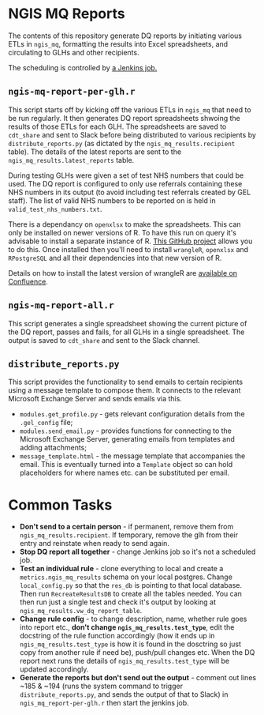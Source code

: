 # NGIS MQ Reports

The contents of this repository generate DQ reports by initiating various ETLs in `ngis_mq`, formatting the results into Excel spreadsheets, and circulating to GLHs and other recipients.

The scheduling is controlled by [a Jenkins job.](https://cln-prod-jenkins.gel.zone/job/cdt/job/cdt-jobs/job/dq-report/)

## `ngis-mq-report-per-glh.r`

This script starts off by kicking off the various ETLs in `ngis_mq` that need to be run regularly. It then generates DQ report spreadsheets shwoing the results of those ETLs for each GLH. The spreadsheets are saved to `cdt_share` and sent to Slack before being distributed to various recipients by `distribute_reports.py` (as dictated by the `ngis_mq_results.recipient` table). The details of the latest reports are sent to the `ngis_mq_results.latest_reports` table.

During testing GLHs were given a set of test NHS numbers that could be used. The DQ report is configured to only use referrals containing these NHS numbers in its output (to avoid including test referrals created by GEL staff). The list of valid NHS numbers to be reported on is held in `valid_test_nhs_numbers.txt`.

There is a dependancy on `openxlsx` to make the spreadsheets. This can only be installed on newer versions of R. To have this run on query it's advisable to install a separate instance of R. [This GitHub project](https://github.com/DominikMueller64/install_R_source) allows you to do this. Once installed then you'll need to install `wrangleR`, `openxlsx` and `RPostgreSQL` and all their dependencies into that new version of R.

Details on how to install the latest version of wrangleR are [available on Confluence](https://cnfl.extge.co.uk/display/CDT/Code+Snippets#CodeSnippets-BuildnewversionofwrangleR).

## `ngis-mq-report-all.r`

This script generates a single spreadsheet showing the current picture of the DQ report, passes and fails, for all GLHs in a single spreadsheet. The output is saved to `cdt_share` and sent to the Slack channel.

## `distribute_reports.py`

This script provides the functionality to send emails to certain recipients using a message template to compose them. It connects to the relevant Microsoft Exchange Server and sends emails via this.

* `modules.get_profile.py` - gets relevant configuration details from the `.gel_config` file;
* `modules.send_email.py` - provides functions for connecting to the Microsoft Exchange Server, generating emails from templates and adding attachments;
* `message_template.html` - the message template that accompanies the email. This is eventually turned into a `Template` object so can hold placeholders for where names etc. can be substituted per email.

# Common Tasks

* **Don't send to a certain person** - if permanent, remove them from `ngis_mq_results.recipient`. If temporary, remove the glh from their entry and reinstate when ready to send again.
* **Stop DQ report all together** - change Jenkins job so it's not a scheduled job.
* **Test an individual rule** - clone everything to local and create a `metrics.ngis_mq_results` schema on your local postgres. Change `local_config.py` so that the `res_db` is pointing to that local database. Then run `RecreateResultsDB` to create all the tables needed. You can then run just a single test and check it's output by looking at `ngis_mq_results.vw_dq_report_table`.
* **Change rule config** - to change description, name, whether rule goes into report etc., **don't change `ngis_mq_results.test_type`**, edit the docstring of the rule function accordingly (how it ends up in `ngis_mq_results.test_type` is how it is found in the dosctring so just copy from another rule if need be), push/pull changes etc. When the DQ report next runs the details of `ngis_mq_results.test_type` will be updated accordingly.
* **Generate the reports but don't send out the output** - comment out lines ~185 & ~194 (runs the system command to trigger `distribute_reports.py`, and sends the output of that to Slack) in `ngis_mq_report-per-glh.r` then start the jenkins job.
